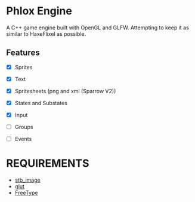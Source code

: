 # Phlox Engine

A C++ game engine built with OpenGL and GLFW. Attempting to keep it as similar to HaxeFlixel as possible.

## Features

- [x] Sprites
- [x] Text
- [x] Spritesheets (png and xml (Sparrow V2))
- [x] States and Substates
- [x] Input
- [ ] Groups
- [ ] Events


# REQUIREMENTS

- [stb_image](https://github.com/nothings/stb)
- [glut](https://www.opengl.org/resources/libraries/glut/)
- [FreeType](https://freetype.org/)